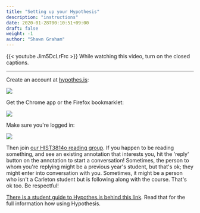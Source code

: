```yaml
---
title: "Setting up your Hypothesis"
description: "instructions"
date: 2020-01-28T00:10:51+09:00
draft: false
weight: -1
author: "Shawn Graham"
---
```


{{< youtube Jim5DcLrFrc >}}
While watching this video, turn on the closed captions.

---

Create an account at [hypothes.is](http://hypothes.is):

![](https://d242fdlp0qlcia.cloudfront.net/uploads/2015/08/28181440/signin.png)

Get the Chrome app or the Firefox bookmarklet:

![](https://d242fdlp0qlcia.cloudfront.net/uploads/2015/08/28181440/install.png)

Make sure you're logged in:

![](https://d242fdlp0qlcia.cloudfront.net/uploads/2015/08/28181440/signin2.png)

Then join [our HIST3814o reading group](https://hypothes.is/groups/886ipqWe/hist3814o). If you happen to be reading something, and see an existing annotation that interests you, hit the 'reply' button on the annotation to start a conversation! Sometimes, the person to whom you're replying might be a previous year's student, but that's ok; they might enter into conversation with you. Sometimes, it might be a person who isn't a Carleton student but is following along with the course. That's ok too. Be respectful!

[There is a student guide to Hypothes.is behind this link](https://web.hypothes.is/quick-start-guide-for-students/). Read that for the full information how using Hypothesis.
